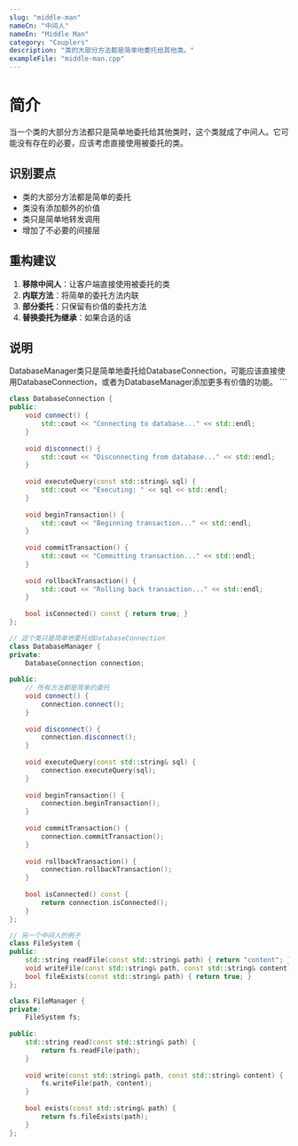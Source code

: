 ```yaml
---
slug: "middle-man"
nameCn: "中间人"
nameEn: "Middle Man"
category: "Couplers"
description: "类的大部分方法都是简单地委托给其他类。"
exampleFile: "middle-man.cpp"
---
```


# 简介

当一个类的大部分方法都只是简单地委托给其他类时，这个类就成了中间人。它可能没有存在的必要，应该考虑直接使用被委托的类。

## 识别要点

- 类的大部分方法都是简单的委托
- 类没有添加额外的价值
- 类只是简单地转发调用
- 增加了不必要的间接层

## 重构建议

1. **移除中间人**：让客户端直接使用被委托的类
2. **内联方法**：将简单的委托方法内联
3. **部分委托**：只保留有价值的委托方法
4. **替换委托为继承**：如果合适的话

## 说明

DatabaseManager类只是简单地委托给DatabaseConnection，可能应该直接使用DatabaseConnection，或者为DatabaseManager添加更多有价值的功能。
\`\`\`

```cpp file="data/examples/middle-man.cpp"
class DatabaseConnection {
public:
    void connect() { 
        std::cout << "Connecting to database..." << std::endl;
    }
    
    void disconnect() { 
        std::cout << "Disconnecting from database..." << std::endl;
    }
    
    void executeQuery(const std::string& sql) { 
        std::cout << "Executing: " << sql << std::endl;
    }
    
    void beginTransaction() { 
        std::cout << "Beginning transaction..." << std::endl;
    }
    
    void commitTransaction() { 
        std::cout << "Committing transaction..." << std::endl;
    }
    
    void rollbackTransaction() { 
        std::cout << "Rolling back transaction..." << std::endl;
    }
    
    bool isConnected() const { return true; }
};

// 这个类只是简单地委托给DatabaseConnection
class DatabaseManager {
private:
    DatabaseConnection connection;
    
public:
    // 所有方法都是简单的委托
    void connect() {
        connection.connect();
    }
    
    void disconnect() {
        connection.disconnect();
    }
    
    void executeQuery(const std::string& sql) {
        connection.executeQuery(sql);
    }
    
    void beginTransaction() {
        connection.beginTransaction();
    }
    
    void commitTransaction() {
        connection.commitTransaction();
    }
    
    void rollbackTransaction() {
        connection.rollbackTransaction();
    }
    
    bool isConnected() const {
        return connection.isConnected();
    }
};

// 另一个中间人的例子
class FileSystem {
public:
    std::string readFile(const std::string& path) { return "content"; }
    void writeFile(const std::string& path, const std::string& content) {}
    bool fileExists(const std::string& path) { return true; }
};

class FileManager {
private:
    FileSystem fs;
    
public:
    std::string read(const std::string& path) {
        return fs.readFile(path);
    }
    
    void write(const std::string& path, const std::string& content) {
        fs.writeFile(path, content);
    }
    
    bool exists(const std::string& path) {
        return fs.fileExists(path);
    }
};
